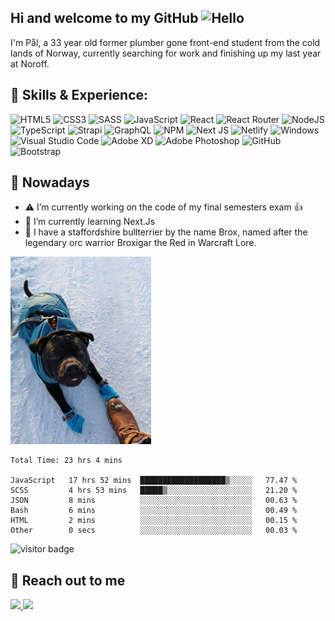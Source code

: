## Hi and welcome to my GitHub <img src="https://user-images.githubusercontent.com/1303154/88677602-1635ba80-d120-11ea-84d8-d263ba5fc3c0.gif" width="28px" alt="Hello">



I'm Pål, a 33 year old former plumber gone front-end student from the cold lands of Norway, currently searching for work and finishing up my last year at Noroff.


## :scroll: Skills & Experience: 


![HTML5](https://img.shields.io/badge/html5-%23E34F26.svg?style=for-the-badge&logo=html5&logoColor=white)
![CSS3](https://img.shields.io/badge/css3-%231572B6.svg?style=for-the-badge&logo=css3&logoColor=white)
![SASS](https://img.shields.io/badge/SASS-hotpink.svg?style=for-the-badge&logo=SASS&logoColor=white)
![JavaScript](https://img.shields.io/badge/javascript-%23323330.svg?style=for-the-badge&logo=javascript&logoColor=%23F7DF1E)
![React](https://img.shields.io/badge/react-%2320232a.svg?style=for-the-badge&logo=react&logoColor=%2361DAFB)
![React Router](https://img.shields.io/badge/React_Router-CA4245?style=for-the-badge&logo=react-router&logoColor=white)
![NodeJS](https://img.shields.io/badge/node.js-6DA55F?style=for-the-badge&logo=node.js&logoColor=white)
![TypeScript](https://img.shields.io/badge/typescript-%23007ACC.svg?style=for-the-badge&logo=typescript&logoColor=white)
![Strapi](https://img.shields.io/badge/strapi-%232E7EEA.svg?style=for-the-badge&logo=strapi&logoColor=white)
![GraphQL](https://img.shields.io/badge/-GraphQL-E10098?style=for-the-badge&logo=graphql&logoColor=white)
![NPM](https://img.shields.io/badge/NPM-%23000000.svg?style=for-the-badge&logo=npm&logoColor=white)
![Next JS](https://img.shields.io/badge/Next-black?style=for-the-badge&logo=next.js&logoColor=white)
![Netlify](https://img.shields.io/badge/netlify-%23000000.svg?style=for-the-badge&logo=netlify&logoColor=#00C7B7)
![Windows](https://img.shields.io/badge/Windows-0078D6?style=for-the-badge&logo=windows&logoColor=white)
![Visual Studio Code](https://img.shields.io/badge/Visual%20Studio%20Code-0078d7.svg?style=for-the-badge&logo=visual-studio-code&logoColor=white)
![Adobe XD](https://img.shields.io/badge/Adobe%20XD-470137?style=for-the-badge&logo=Adobe%20XD&logoColor=#FF61F6)
![Adobe Photoshop](https://img.shields.io/badge/adobe%20photoshop-%2331A8FF.svg?style=for-the-badge&logo=adobe%20photoshop&logoColor=white)
![GitHub](https://img.shields.io/badge/github-%23121011.svg?style=for-the-badge&logo=github&logoColor=white)
![Bootstrap](https://img.shields.io/badge/bootstrap-%23563D7C.svg?style=for-the-badge&logo=bootstrap&logoColor=white)


## :calendar: Nowadays


- :warning: I’m currently working on the code of my final semesters exam 👍
- :brain: I’m currently learning Next.Js 
- :dog: I have a staffordshire bullterrier by the name Brox, named after the legendary orc warrior Broxigar the Red in Warcraft Lore.
<img src="https://raw.githubusercontent.com/Jokhum/Jokhum/main/broximg.jpg" height="300px" />

<!--START_SECTION:waka-->

```text
Total Time: 23 hrs 4 mins

JavaScript   17 hrs 52 mins  ███████████████████▒░░░░░   77.47 %
SCSS         4 hrs 53 mins   █████▒░░░░░░░░░░░░░░░░░░░   21.20 %
JSON         8 mins          ░░░░░░░░░░░░░░░░░░░░░░░░░   00.63 %
Bash         6 mins          ░░░░░░░░░░░░░░░░░░░░░░░░░   00.49 %
HTML         2 mins          ░░░░░░░░░░░░░░░░░░░░░░░░░   00.15 %
Other        0 secs          ░░░░░░░░░░░░░░░░░░░░░░░░░   00.03 %
```

<!--END_SECTION:waka-->

![visitor badge](https://visitor-badge.glitch.me/badge?page_id=Jokhum.visitor-badge&left_text=Visitors%20At%20My%20Page)

## :calling: Reach out to me


<a href="https://www.linkedin.com/in/pwerven/" target="_blank">
  <img src=https://img.shields.io/badge/linkedin-%230077B5.svg?style=for-the-badge&logo=linkedin&logoColor=white />
</a>
<a href="mailto:p_werven@gmail.com" target="_blank">
  <img src=https://img.shields.io/badge/Gmail-D14836?style=for-the-badge&logo=gmail&logoColor=white />
</a>
